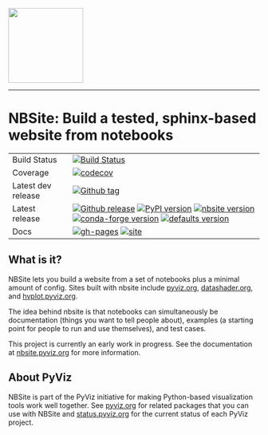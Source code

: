 <img src="doc/_static/nbsite-logo.png" height=150><br>

-----------------

# NBSite: Build a tested, sphinx-based website from notebooks

|    |    |
| --- | --- |
| Build Status | [![Build Status](https://github.com/pyviz-dev/nbsite/workflows/tests/badge.svg)](https://github.com/pyviz-dev/nbsite/actions?query=workflow%3Atests)
| Coverage | [![codecov](https://codecov.io/gh/pyviz-dev/nbsite/branch/master/graph/badge.svg)](https://codecov.io/gh/pyviz-dev/nbsite) |
| Latest dev release | [![Github tag](https://img.shields.io/github/tag/pyviz-dev/nbsite.svg?label=tag&colorB=11ccbb)](https://github.com/pyviz-dev/nbsite/tags) |
| Latest release | [![Github release](https://img.shields.io/github/release/pyviz-dev/nbsite.svg?label=tag&colorB=11ccbb)](https://github.com/pyviz-dev/nbsite/releases) [![PyPI version](https://img.shields.io/pypi/v/nbsite.svg?colorB=cc77dd)](https://pypi.python.org/pypi/nbsite) [![nbsite version](https://img.shields.io/conda/v/pyviz/nbsite.svg?colorB=4488ff&style=flat)](https://anaconda.org/pyviz/nbsite) [![conda-forge version](https://img.shields.io/conda/v/conda-forge/nbsite.svg?label=conda%7Cconda-forge&colorB=4488ff)](https://anaconda.org/conda-forge/nbsite) [![defaults version](https://img.shields.io/conda/v/anaconda/nbsite.svg?label=conda%7Cdefaults&style=flat&colorB=4488ff)](https://anaconda.org/anaconda/nbsite) |
| Docs | [![gh-pages](https://img.shields.io/github/last-commit/pyviz/nbsite/gh-pages.svg)](https://github.com/pyviz/nbsite/tree/gh-pages) [![site](https://img.shields.io/website-up-down-green-red/https/nbsite.pyviz.org.svg)](https://nbsite.pyviz.org) |

## What is it?

NBSite lets you build a website from a set of notebooks plus a minimal
amount of config. Sites built with nbsite include
[pyviz.org](https://pyviz.org),
[datashader.org](https://datashader.org/), and [hvplot.pyviz.org](https:/hvplot.pyviz.org).

The idea behind nbsite is that notebooks can simultaneously be
documentation (things you want to tell people about), examples (a
starting point for people to run and use themselves), and test cases.

This project is currently an early work in progress. See the
documentation at [nbsite.pyviz.org](https://nbsite.pyviz.org) for
more information.


## About PyViz

NBSite is part of the PyViz initiative for making Python-based visualization tools work well together.
See [pyviz.org](https://pyviz.org) for related packages that you can use with NBSite and
[status.pyviz.org](https://status.pyviz.org) for the current status of each PyViz project.
